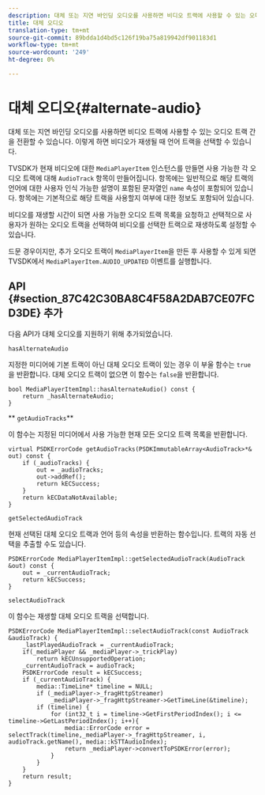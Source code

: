 ```yaml
---
description: 대체 또는 지연 바인딩 오디오를 사용하면 비디오 트랙에 사용할 수 있는 오디오 트랙 간을 전환할 수 있습니다. 이렇게 하면 비디오가 재생될 때 언어 트랙을 선택할 수 있습니다.
title: 대체 오디오
translation-type: tm+mt
source-git-commit: 89bdda1d4bd5c126f19ba75a819942df901183d1
workflow-type: tm+mt
source-wordcount: '249'
ht-degree: 0%

---
```



# 대체 오디오{#alternate-audio}

대체 또는 지연 바인딩 오디오를 사용하면 비디오 트랙에 사용할 수 있는 오디오 트랙 간을 전환할 수 있습니다. 이렇게 하면 비디오가 재생될 때 언어 트랙을 선택할 수 있습니다.

<!--<a id="section_E4F9DC28A2944BD08B4190A7F98A8365"></a>-->

TVSDK가 현재 비디오에 대한 `MediaPlayerItem` 인스턴스를 만들면 사용 가능한 각 오디오 트랙에 대해 `AudioTrack` 항목이 만들어집니다. 항목에는 일반적으로 해당 트랙의 언어에 대한 사용자 인식 가능한 설명이 포함된 문자열인 `name` 속성이 포함되어 있습니다. 항목에는 기본적으로 해당 트랙을 사용할지 여부에 대한 정보도 포함되어 있습니다.

비디오를 재생할 시간이 되면 사용 가능한 오디오 트랙 목록을 요청하고 선택적으로 사용자가 원하는 오디오 트랙을 선택하여 비디오를 선택한 트랙으로 재생하도록 설정할 수 있습니다.

드문 경우이지만, 추가 오디오 트랙이 `MediaPlayerItem`을 만든 후 사용할 수 있게 되면 TVSDK에서 `MediaPlayerItem.AUDIO_UPDATED` 이벤트를 실행합니다.

## API {#section_87C42C30BA8C4F58A2DAB7CE07FCD3DE} 추가

다음 API가 대체 오디오를 지원하기 위해 추가되었습니다.

`hasAlternateAudio`

지정한 미디어에 기본 트랙이 아닌 대체 오디오 트랙이 있는 경우 이 부울 함수는 `true`을 반환합니다. 대체 오디오 트랙이 없으면 이 함수는 `false`을 반환합니다.

```
bool MediaPlayerItemImpl::hasAlternateAudio() const { 
    return _hasAlternateAudio; 
}
```

** `getAudioTracks`**

이 함수는 지정된 미디어에서 사용 가능한 현재 모든 오디오 트랙 목록을 반환합니다.

```
virtual PSDKErrorCode getAudioTracks(PSDKImmutableArray<AudioTrack>*& out) const { 
    if (_audioTracks) { 
        out = _audioTracks; 
        out->addRef(); 
        return kECSuccess; 
    } 
    return kECDataNotAvailable; 
} 
```

`getSelectedAudioTrack`

현재 선택된 대체 오디오 트랙과 언어 등의 속성을 반환하는 함수입니다. 트랙의 자동 선택을 추출할 수도 있습니다.

```
PSDKErrorCode MediaPlayerItemImpl::getSelectedAudioTrack(AudioTrack &out) const { 
    out = _currentAudioTrack; 
    return kECSuccess; 
}
```

`selectAudioTrack`

이 함수는 재생할 대체 오디오 트랙을 선택합니다.

```
PSDKErrorCode MediaPlayerItemImpl::selectAudioTrack(const AudioTrack &audioTrack) { 
    _lastPlayedAudioTrack = _currentAudioTrack; 
    if(_mediaPlayer && _mediaPlayer->_trickPlay) 
        return kECUnsupportedOperation; 
    _currentAudioTrack = audioTrack; 
    PSDKErrorCode result = kECSuccess; 
    if (_currentAudioTrack) { 
        media::TimeLine* timeline = NULL; 
        if (_mediaPlayer->_fragHttpStreamer) 
            _mediaPlayer->_fragHttpStreamer->GetTimeLine(&timeline); 
        if (timeline) { 
            for (int32_t i = timeline->GetFirstPeriodIndex(); i <= timeline->GetLastPeriodIndex(); i++){ 
                media::ErrorCode error = selectTrack(timeline,_mediaPlayer->_fragHttpStreamer, i, audioTrack.getName(), media::kSTTAudioIndex); 
                return _mediaPlayer->convertToPSDKError(error); 
            } 
        } 
    }   
    return result; 
}
```

